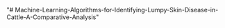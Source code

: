 "# Machine-Learning-Algorithms-for-Identifying-Lumpy-Skin-Disease-in-Cattle-A-Comparative-Analysis" 
